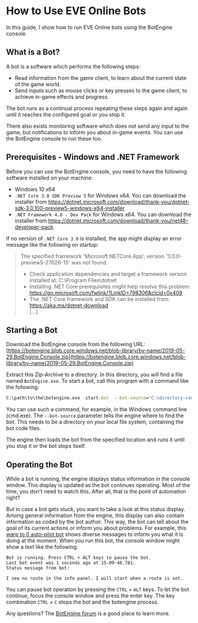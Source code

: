 # How to Use EVE Online Bots

In this guide, I show how to run EVE Online bots using the BotEngine console.

## What is a Bot?

A bot is a software which performs the following steps:

+ Read information from the game client, to learn about the current state of the game world.
+ Send inputs such as mouse clicks or key presses to the game client, to achieve in-game effects and progress.

The bot runs as a continual process repeating these steps again and again until it reaches the configured goal or you stop it.

There also exists monitoring software which does not send any input to the game, but notifications to inform you about in-game events. You can use the BotEngine console to run these too.

## Prerequisites - Windows and .NET Framework

Before you can use the BotEngine console, you need to have the following software installed on your machine:
+ Windows 10 x64
+ `.NET Core 3.0 SDK Preview 5` for Windows x64. You can download the installer from https://dotnet.microsoft.com/download/thank-you/dotnet-sdk-3.0.100-preview5-windows-x64-installer
+ `.NET Framework 4.8 - Dev Pack` for Windows x64. You can download the installer from https://dotnet.microsoft.com/download/thank-you/net48-developer-pack

If no version of `.NET Core 3.0` is installed, the app might display an error message like the following on startup:

> The specified framework 'Microsoft.NETCore.App', version '3.0.0-preview5-27626-15' was not found.
>   - Check application dependencies and target a framework version installed at:
>       C:\Program Files\dotnet
>   - Installing .NET Core prerequisites might help resolve this problem:
>       https://go.microsoft.com/fwlink/?LinkID=798306&clcid=0x409
>   - The .NET Core framework and SDK can be installed from:
>       https://aka.ms/dotnet-download    
> [...]

## Starting a Bot

Download the BotEngine console from the following URL:
[https://botengine.blob.core.windows.net/blob-library/by-name/2019-05-29.BotEngine.Console.zip](https://botengine.blob.core.windows.net/blob-library/by-name/2019-05-29.BotEngine.Console.zip)

Extract this Zip-Archive to a directory. In this directory, you will find a file named `BotEngine.exe`. To start a bot, call this program with a command like the following:

```cmd
C:\path\to\the\botengine.exe  start-bot  --bot-source="C:\directory-containing-bot-code"
```

You can use such a command, for example, in the Windows command line (cmd.exe).
The `--bot-source` parameter tells the engine where to find the bot. This needs to be a directory on your local file system, containing the bot code files.

The engine then loads the bot from the specified location and runs it until you stop it or the bot stops itself.

## Operating the Bot

While a bot is running, the engine displays status information in the console window. This display is updated as the bot continues operating.
Most of the time, you don't need to watch this. After all, that is the point of automation right?

But in case a bot gets stuck, you want to take a look at this status display. Among general information from the engine, this display can also contain information as coded by the bot author. This way, the bot can tell about the goal of its current actions or inform you about problems. For example, this [warp to 0 auto-pilot bot](https://github.com/Viir/bots/tree/de00799cd5edf771f210c8265d249f1380bd6382/implement/bot/eve-online/eve-online-warp-to-0-autopilot) shows diverse messages to inform you what it is doing at the moment. When you run this bot, the console window might show a text like the following:

```
Bot is running. Press CTRL + ALT keys to pause the bot.
Last bot event was 1 seconds ago at 15-09-48.781.
Status message from bot:

I see no route in the info panel. I will start when a route is set.
```

You can pause bot operation by pressing the `CTRL` + `ALT` keys. To let the bot continue, focus the console window and press the enter key. The key combination `CTRL` + `C` stops the bot and the botengine process.

Any questions? The [BotEngine forum](https://forum.botengine.org) is a good place to learn more.
